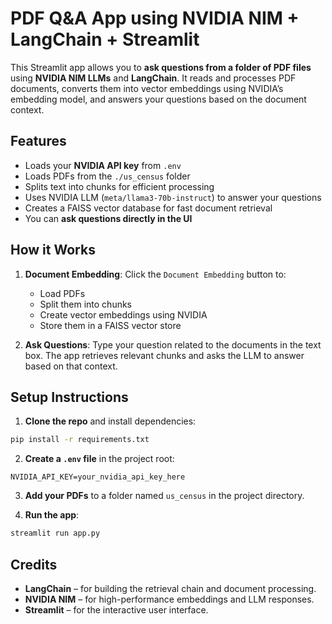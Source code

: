 # PDF Q\&A App using NVIDIA NIM + LangChain + Streamlit

This Streamlit app allows you to **ask questions from a folder of PDF files** using **NVIDIA NIM LLMs** and **LangChain**. It reads and processes PDF documents, converts them into vector embeddings using NVIDIA’s embedding model, and answers your questions based on the document context.


## Features

* Loads your **NVIDIA API key** from `.env`
* Loads PDFs from the `./us_census` folder
* Splits text into chunks for efficient processing
* Uses NVIDIA LLM (`meta/llama3-70b-instruct`) to answer your questions
* Creates a FAISS vector database for fast document retrieval
* You can **ask questions directly in the UI**


## How it Works

1. **Document Embedding**:
   Click the `Document Embedding` button to:

   * Load PDFs
   * Split them into chunks
   * Create vector embeddings using NVIDIA
   * Store them in a FAISS vector store

2. **Ask Questions**:
   Type your question related to the documents in the text box.
   The app retrieves relevant chunks and asks the LLM to answer based on that context.

## Setup Instructions

1. **Clone the repo** and install dependencies:

```cmd
pip install -r requirements.txt
```

2. **Create a `.env` file** in the project root:

```.env
NVIDIA_API_KEY=your_nvidia_api_key_here
```

3. **Add your PDFs** to a folder named `us_census` in the project directory.

4. **Run the app**:

```cmd
streamlit run app.py
```

## Credits

* **LangChain** – for building the retrieval chain and document processing.
* **NVIDIA NIM** – for high-performance embeddings and LLM responses.
* **Streamlit** – for the interactive user interface.